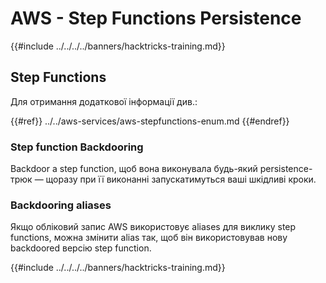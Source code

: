 # AWS - Step Functions Persistence

{{#include ../../../../banners/hacktricks-training.md}}

## Step Functions

Для отримання додаткової інформації див.:

{{#ref}}
../../aws-services/aws-stepfunctions-enum.md
{{#endref}}

### Step function Backdooring

Backdoor a step function, щоб вона виконувала будь-який persistence-трюк — щоразу при її виконанні запускатимуться ваші шкідливі кроки.

### Backdooring aliases

Якщо обліковий запис AWS використовує aliases для виклику step functions, можна змінити alias так, щоб він використовував нову backdoored версію step function.

{{#include ../../../../banners/hacktricks-training.md}}
